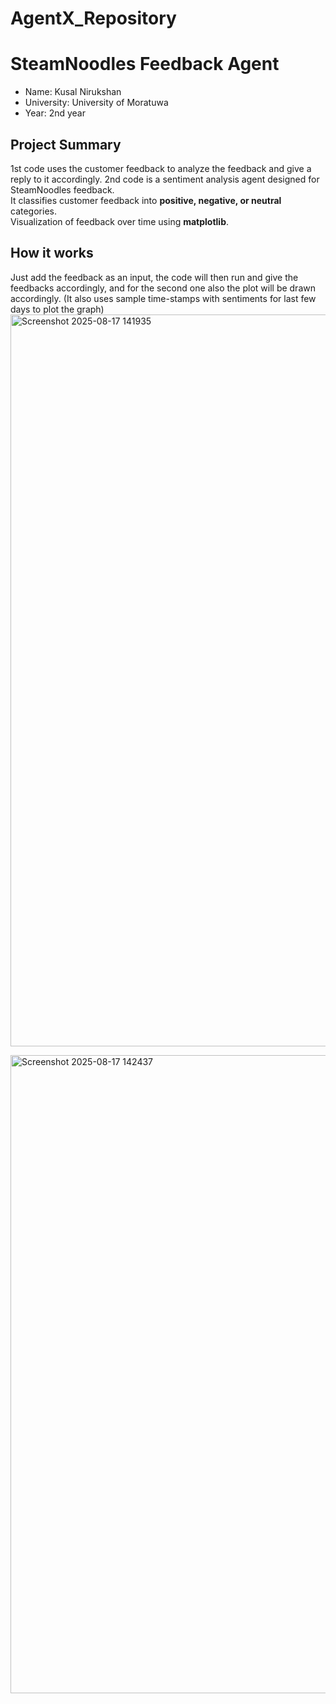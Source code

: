 # AgentX_Repository

# SteamNoodles Feedback Agent

- Name: Kusal Nirukshan
- University: University of Moratuwa 
- Year: 2nd year


## Project Summary
1st code uses the customer feedback to analyze the feedback and give a reply to it accordingly.
2nd code is a sentiment analysis agent designed for SteamNoodles feedback.  
It classifies customer feedback into **positive, negative, or neutral** categories.   
Visualization of feedback over time using **matplotlib**. 

## How it works
Just add the feedback as an input, the code will then run and give the feedbacks accordingly, and for the second one also the plot will be drawn accordingly. (It also uses sample time-stamps with sentiments for last few days to plot the graph)
<img width="2747" height="1171" alt="Screenshot 2025-08-17 141935" src="https://github.com/user-attachments/assets/5d0d7b78-1a41-4b29-914a-26e4e5c6b4c6" />

<img width="2689" height="1021" alt="Screenshot 2025-08-17 142437" src="https://github.com/user-attachments/assets/50e4cdd4-b632-482c-a6f5-be5397cd9eba" />
